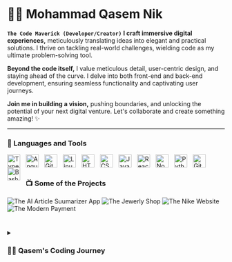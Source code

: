 # 🏄‍♂️ Mohammad Qasem Nik

**`The Code Maverick (Developer/Creator)`**
**I craft immersive digital experiences,** meticulously translating ideas into elegant and practical solutions. I thrive on tackling real-world challenges, wielding code as my ultimate problem-solving tool. 

**Beyond the code itself,** I value meticulous detail, user-centric design, and staying ahead of the curve. I delve into both front-end and back-end development, ensuring seamless functionality and captivating user journeys. 

**Join me in building a vision,** pushing boundaries, and unlocking the potential of your next digital venture. Let's collaborate and create something amazing! ✨

---

### 🧰 Languages and Tools
<!-- 
<img align="left" alt="Java" width="30px" style="padding-right:10px;" src="https://cdn.jsdelivr.net/gh/devicons/devicon/icons/java/java-original.svg"/> -->
<!-- <img align="left" alt="Spring" width="30px" style="padding-right:10px;" src="https://cdn.jsdelivr.net/gh/devicons/devicon/icons/spring/spring-original.svg" /> -->
<!-- <img align="left" alt="C++" width="30px" style="padding-right:10px;" src="https://cdn.jsdelivr.net/gh/devicons/devicon/icons/cplusplus/cplusplus-line.svg" /> -->
<!-- <img align="left" alt="Gradle" width="30px" style="padding-right:10px;" src="https://cdn.jsdelivr.net/gh/devicons/devicon/icons/gradle/gradle-plain.svg" /> -->
<img align="left" alt="TypeScript" width="30px" style="padding-right:10px;" src="https://cdn.jsdelivr.net/gh/devicons/devicon/icons/typescript/typescript-plain.svg" />
<img align="left" alt="Angular" width="30px" style="padding-right:10px;" src="https://cdn.jsdelivr.net/gh/devicons/devicon/icons/angularjs/angularjs-plain.svg" />
<img align="left" alt="Git" width="30px" style="padding-right:10px;" src="https://cdn.jsdelivr.net/gh/devicons/devicon/icons/git/git-original.svg" />
<img align="left" alt="Linux" width="30px" style="padding-right:10px;" src="https://cdn.jsdelivr.net/gh/devicons/devicon/icons/linux/linux-original.svg" />
<img align="left" alt="HTML" width="30px" style="padding-right:10px;" src="https://cdn.jsdelivr.net/gh/devicons/devicon/icons/html5/html5-plain.svg" />
<img align="left" alt="CSS" width="30px" style="padding-right:10px;" src="https://cdn.jsdelivr.net/gh/devicons/devicon/icons/css3/css3-plain.svg" />
<img align="left" alt="JavaScript" width="30px" style="padding-right:10px;" src="https://cdn.jsdelivr.net/gh/devicons/devicon/icons/javascript/javascript-plain.svg" />
<img align="left" alt="React" width="30px" style="padding-right:10px;" src="https://cdn.jsdelivr.net/gh/devicons/devicon/icons/react/react-original.svg" />
<img align="left" alt="NodeJS" width="30px" style="padding-right:10px;" src="https://cdn.jsdelivr.net/gh/devicons/devicon/icons/nodejs/nodejs-original.svg" />
<img align="left" alt="Python" width="30px" style="padding-right:10px;" src="https://cdn.jsdelivr.net/gh/devicons/devicon/icons/python/python-plain.svg" />
<img align="left" alt="GitHub" width="30px" style="padding-right:10px;" src="https://cdn.jsdelivr.net/gh/devicons/devicon/icons/github/github-original.svg" />
<img align="left" alt="Bash" width="30px" style="padding-right:10px;" src="https://cdn.jsdelivr.net/gh/devicons/devicon/icons/bash/bash-original.svg" />
<br />

#

### 📺 Some of the Projects

<!-- BEGIN Projects-CARDS -->
![The AI Article Suumarizer App ](https://ai-summarize-article-app.vercel.app/)
![The Jewerly Shop ](https://ringston-store.vercel.app/)
![The Nike Website ](https://nike-shoes-website.vercel.app/)
![The Modern Payment ](https://hoobank-website-nine.vercel.app/)
<!-- END Projects-Cards -->

#

<details>
 <summary><h3>👨‍💻 Qasem's Coding Journey</h3></summary>
The scent of fresh paper once defined my days, guiding young minds as an education consultant. But a digital whisper called, pixels promising possibilities. My journey began, a tentative step into the unknown.
** Associate Graphic Designer:** A dance of colors and stories, igniting a curiosity for the mechanics behind the magic.
** Product Designer:** Unveiling the user's pulse, where empathy fueled function. Yet, I hungered to craft the very tools.
** Web Developer:** Front-end mastery, painting user journeys line by line. But the symphony wasn't complete.
⚛️ Freelance ReactJS Developer: Now, I stand at the intersection, the journey etched in late nights and relentless learning. Each conquered hurdle, each delivered project, a surge of exhilaration. I don't just build websites; I weave connections, bridges between humans and technology.
This story is unfinished, the digital canvas constantly evolving. Challenges and possibilities beckon, fueled by curiosity and a challenger's spirit. Pushing boundaries, exploring uncharted territories.
From pen and paper to pixels and possibilities, this isn't just a career; it's a quest. To create, connect, and contribute to the ever-changing tapestry of the digital world. A quest with no end, driven by the fire to do more, to be better.
This isn't just a story; it's an invitation. Share your journey, and together, let's paint the digital future with creativity, innovation, and purpose.

### Connect with me:

LinkedIn: [https://www.linkedin.com/in/qasemnik/]
Behance: [https://www.behance.net/qasemnik]
Website: [https://codemaverick.xyz]
Email: [qn.webdev@codemaverick.xyz]

### 🙂 Ready to collaborate? Let's make something amazing!
